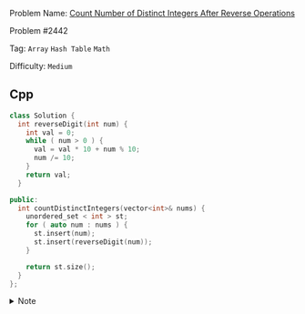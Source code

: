 Problem Name: [Count Number of Distinct Integers After Reverse Operations](https://leetcode.com/problems/count-number-of-distinct-integers-after-reverse-operations/description/)

Problem #2442

Tag: `Array` `Hash Table` `Math`

Difficulty: `Medium`

## Cpp

```cpp
class Solution {
  int reverseDigit(int num) {
    int val = 0; 
    while ( num > 0 ) { 
      val = val * 10 + num % 10; 
      num /= 10; 
    }
    return val; 
  }

public:
  int countDistinctIntegers(vector<int>& nums) {
    unordered_set < int > st;
    for ( auto num : nums ) {
      st.insert(num);
      st.insert(reverseDigit(num));
    }

    return st.size();
  }
};
```

<details>
  <summary>Note</summary>
  <li>Store every elements and reverse elements of <code>nums</code> in <code>unordered_set</code></li>
  <li>Return it's size</li>
</details>

